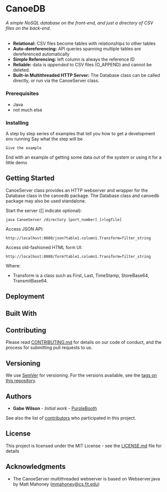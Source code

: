 # CanoeDB  
###### A simple NoSQL database on the front-end, and just a directory of CSV files on the back-end. 

- **Relational:** CSV files become tables with relationships to other tables  
- **Auto-dereferencing:** API queries spanning multiple tables are dereferenced automatically  
- **Simple Referencing:** left column is always the reference ID  
- **Reliable:** data is *appended* to CSV files (O_APPEND) and cannot be deleted.
- **Built-in Multithreaded HTTP Server:** The Database class can be called directly, or run via the CanoeServer class.

### Prerequisites

- Java
- not much else

### Installing

A step by step series of examples that tell you how to get a development env running
Say what the step will be
```
Give the example
```
End with an example of getting some data out of the system or using it for a little demo

## Getting Started

CanoeServer class provides an HTTP webserver and wrapper for the Database class in the canoedb package.  The Database class and canoedb package may also be used standalone.

Start the server ([] indicate optional):
```
java CanoeServer /directory [port_number] [>logfile]
```

Access JSON API:
```
http://localhost:8080/json?table1.column1.Transform=filter_string
```
Access old-fashioned HTML form UI:
```
http://localhost:8080/form?table1.column1.Transform=filter_string
```
Where:
- Transform is a class such as First, Last, TimeStamp, StoreBase64, TransmitBase64.

## Deployment


## Built With


## Contributing

Please read [CONTRIBUTING.md](https://gist.github.com/PurpleBooth/b24679402957c63ec426) for details on our code of conduct, and the process for submitting pull requests to us.

## Versioning

We use [SemVer](http://semver.org/) for versioning. For the versions available, see the [tags on this repository](https://github.com/gabrielwilson3/canoedb/tags). 

## Authors

* **Gabe Wilson** - *Initial work* - [PurpleBooth](https://github.com/gabrielwilson3)

See also the list of [contributors](https://github.com/gabrielwilson3/canoedb/contributors) who participated in this project.

## License

This project is licensed under the MIT License - see the [LICENSE.md](LICENSE.md) file for details

## Acknowledgments

* The CanoeServer multithreaded webserver is based on Webserver.java by Matt Mahoney (mmahoney@cs.fit.edu)
